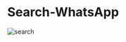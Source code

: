 # Search-WhatsApp

![search](https://cloud.githubusercontent.com/assets/20989101/25966007/db12eaf4-36b3-11e7-8f93-f1df03a138b7.gif)
